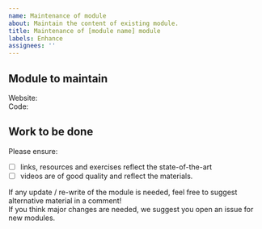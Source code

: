 ```yaml
---
name: Maintenance of module
about: Maintain the content of existing module.
title: Maintenance of [module name] module
labels: Enhance
assignees: ''
---
```


## Module to maintain
Website: <!--e.g. https://school-brainhack.github.io/modules/dl_for_neuroimaging/ --> <br> 
Code: <!--e.g. https://github.com/school-brainhack/school-brainhack.github.io/tree/main/content/en/modules/DL_for_neuroimaging-->

## Work to be done
Please ensure: 
- [ ] links, resources and exercises reflect the state-of-the-art 
- [ ] videos are of good quality and reflect the materials.  <br> 

If any update / re-write of the module is needed, feel free to suggest alternative material in a comment! <br> 
If you think major changes are needed, we suggest you open an issue for new modules.
